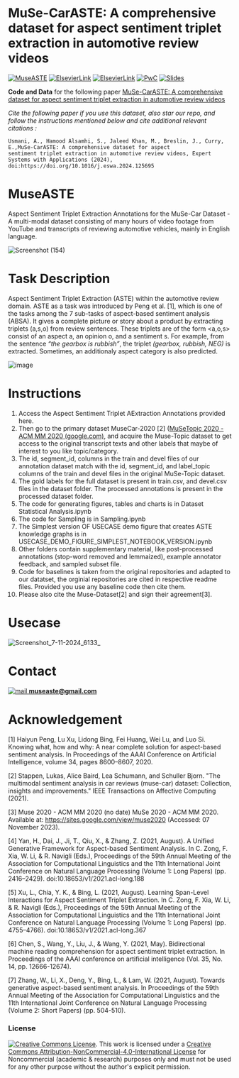 # MuSe-CarASTE: A comprehensive dataset for aspect sentiment triplet extraction in automotive review videos
[![MuseASTE](https://img.shields.io/badge/MuseASTE-blueviolet?style=flat-square&logo=Github&label=Github&color=blueviolet
)](https://github.com/AtiUsm/MuseASTE/tree/main)
[![ElsevierLink](https://img.shields.io/badge/Page-green?style=flat-square&logo=Elsevier&logoColor=White&label=Elsevier&labelColor=White&color=green
)](https://www.sciencedirect.com/science/article/pii/S0957417424025624)
[![ElsevierLink](https://img.shields.io/badge/PDF-red?style=flat-square&logo=Adobe%20Acrobat%20Reader&label=Elsevier&color=red
)](https://www.sciencedirect.com/science/article/pii/S0957417424025624/pdfft?md5=0709c2b02ab9ad74d5e277aa4fe2d7d8&pid=1-s2.0-S0957417424025624-main.pdf)
[![PwC](https://img.shields.io/badge/Papers%20with%20Code-blue?style=flat-square&logo=Papers%20With%20Code&label=Muse&color=blue
)](https://paperswithcode.com/dataset/musecar-aste)
[![Slides](https://img.shields.io/badge/MuseASTE-orange?style=flat-square&logo=SlideShare&label=ppt&color=orange)](https://github.com/AtiUsm/MuseASTE/blob/main/Muse-CAR%20ASTE%20dataset.pptx)





**Code and Data** for the following paper  [MuSe-CarASTE: A comprehensive dataset for aspect sentiment triplet extraction in automotive review videos](https://doi.org/10.1016/j.eswa.2024.125695) 

*Cite the following paper if you use this dataset, also star our repo, and follow the instructions mentioned below and cite additional relevant citations :*
```
Usmani, A., Hamood Alsamhi, S., Jaleed Khan, M., Breslin, J., Curry, E.,MuSe-CarASTE: A comprehensive dataset for aspect
sentiment triplet extraction in automotive review videos, Expert Systems with Applications (2024),
doi:https://doi.org/10.1016/j.eswa.2024.125695
```
# MuseASTE
Aspect Sentiment Triplet Extraction Annotations for the MuSe-Car Dataset - A multi-modal dataset consisting of many hours of video footage from YouTube and transcripts of reviewing automotive vehicles, mainly in English language. 

![Screenshot (154)](https://github.com/user-attachments/assets/a0431d20-7e03-48c8-ac50-6be42fbf75c6)



# Task Description
Aspect Sentiment Triplet Extraction (ASTE) within the automotive review domain. ASTE as a task was introduced by Peng et al. [1], which is one of the tasks among the 7 sub-tasks of aspect-based sentiment analysis (ABSA). It gives a complete picture or story about a product by extracting triplets (a,s,o) from review sentences. These triplets are of the form <a,o,s> consist of an aspect a, an opinion o, and a sentiment s.   For example, from the sentence *“the gearbox is rubbish”*, the triplet *(gearbox, rubbish, NEG)* is extracted. Sometimes, an additionaly aspect category is also predicted.

![image](https://github.com/user-attachments/assets/f0fa7462-cb25-4ec4-8e26-9c075661a058)

# Instructions
1.	Access the Aspect Sentiment Triplet AExtraction Annotations provided here.
2.	Then go to the primary dataset MuseCar-2020 [2] ([MuSeTopic 2020 - ACM MM 2020 (google.com)](https://sites.google.com/view/muse2020/challenge/get-data?authuser=0), and acquire the Muse-Topic dataset to get access to the original transcript texts and other labels that maybe of interest to you like topic/category.
3.	The id, segment_id, columns in the train and devel files of our annotation dataset match with the id, segment_id, and label_topic columns of  the train and devel files in the original MuSe-Topic dataset.
4.	The gold labels for the full dataset is present in train.csv, and devel.csv files in the dataset folder. The processed annotations is present in the processed dataset folder.
5.	The code for generating figures, tables and charts is in Dataset Statistical Analysis.ipynb
6.	The code for Sampling is in Sampling.ipynb
7.	The Simplest version OF USECASE demo figure that creates ASTE knowledge graphs is in USECASE_DEMO_FIGURE_SIMPLEST_NOTEBOOK_VERSION.ipynb
8.	Other folders contain supplementary material, like post-processed annotations (stop-word removed and lemmaized), example annotator feedback, and sampled subset file.
9.	Code for baselines is taken from the original repositories and adapted to our datatset, the orginial repositories are cited in respective readme files. Provided you use any baseline code then cite them.
10.	Please also cite the Muse-Dataset[2] and sign their agreement[3].


# Usecase

![Screenshot_7-11-2024_6133_](https://github.com/user-attachments/assets/e5464294-606d-43fd-b64b-8bbe8204c61a)

# Contact

[![mail](https://github.com/user-attachments/assets/16a603cf-0e51-450a-9e79-07147f26ceb8)
](mailto:museaste@gmail.com)  **museaste@gmail.com**

#  Acknowledgement
[1] Haiyun Peng, Lu Xu, Lidong Bing, Fei Huang, Wei Lu, and Luo Si. Knowing what, how and why: A near complete solution for aspect-based sentiment analysis. In Proceedings of the AAAI Conference on Artificial Intelligence, volume 34, pages 8600–8607, 2020.

[2] Stappen, Lukas, Alice Baird, Lea Schumann, and Schuller Bjorn. "The multimodal sentiment analysis in car reviews (muse-car) dataset: Collection, insights and improvements." IEEE Transactions on Affective Computing (2021).

[3] Muse 2020 - ACM MM 2020 (no date) MuSe 2020 - ACM MM 2020. Available at: https://sites.google.com/view/muse2020 (Accessed: 07 November 2023).

[4] Yan, H., Dai, J., Ji, T., Qiu, X., & Zhang, Z. (2021, August). A Unified Generative Framework for Aspect-based Sentiment Analysis. In C. Zong, F. Xia, W. Li, & R. Navigli (Eds.), Proceedings of the 59th Annual Meeting of the Association for Computational Linguistics and the 11th International Joint Conference on Natural Language Processing (Volume 1: Long Papers) (pp. 2416–2429). doi:10.18653/v1/2021.acl-long.188

[5] Xu, L., Chia, Y. K., & Bing, L. (2021, August). Learning Span-Level Interactions for Aspect Sentiment Triplet Extraction. In C. Zong, F. Xia, W. Li, & R. Navigli (Eds.), Proceedings of the 59th Annual Meeting of the Association for Computational Linguistics and the 11th International Joint Conference on Natural Language Processing (Volume 1: Long Papers) (pp. 4755–4766). doi:10.18653/v1/2021.acl-long.367

[6] Chen, S., Wang, Y., Liu, J., & Wang, Y. (2021, May). Bidirectional machine reading comprehension for aspect sentiment triplet extraction. In Proceedings of the AAAI conference on artificial intelligence (Vol. 35, No. 14, pp. 12666-12674).

[7] Zhang, W., Li, X., Deng, Y., Bing, L., & Lam, W. (2021, August). Towards generative aspect-based sentiment analysis. In Proceedings of the 59th Annual Meeting of the Association for Computational Linguistics and the 11th International Joint Conference on Natural Language Processing (Volume 2: Short Papers) (pp. 504-510).

### License
[![Creative Commons License](https://i.creativecommons.org/l/by-nc/4.0/88x31.png)](http://creativecommons.org/licenses/by-nc/4.0/). This work is licensed under a [Creative Commons Attribution-NonCommercial-4.0-International License](http://creativecommons.org/licenses/by-nc/4.0/) for Noncommercial (academic & research) purposes only and must not be used for any other purpose without the author's explicit permission.
